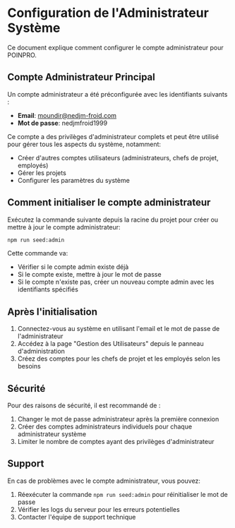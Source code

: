 # Configuration de l'Administrateur Système

Ce document explique comment configurer le compte administrateur pour POINPRO.

## Compte Administrateur Principal

Un compte administrateur a été préconfigurée avec les identifiants suivants :

- **Email**: moundir@nedjm-froid.com
- **Mot de passe**: nedjmfroid1999

Ce compte a des privilèges d'administrateur complets et peut être utilisé pour gérer tous les aspects du système, notamment:
- Créer d'autres comptes utilisateurs (administrateurs, chefs de projet, employés)
- Gérer les projets
- Configurer les paramètres du système

## Comment initialiser le compte administrateur

Exécutez la commande suivante depuis la racine du projet pour créer ou mettre à jour le compte administrateur:

```bash
npm run seed:admin
```

Cette commande va:
- Vérifier si le compte admin existe déjà
- Si le compte existe, mettre à jour le mot de passe
- Si le compte n'existe pas, créer un nouveau compte admin avec les identifiants spécifiés

## Après l'initialisation

1. Connectez-vous au système en utilisant l'email et le mot de passe de l'administrateur
2. Accédez à la page "Gestion des Utilisateurs" depuis le panneau d'administration
3. Créez des comptes pour les chefs de projet et les employés selon les besoins

## Sécurité

Pour des raisons de sécurité, il est recommandé de :
1. Changer le mot de passe administrateur après la première connexion
2. Créer des comptes administrateurs individuels pour chaque administrateur système
3. Limiter le nombre de comptes ayant des privilèges d'administrateur

## Support

En cas de problèmes avec le compte administrateur, vous pouvez:
1. Réexécuter la commande `npm run seed:admin` pour réinitialiser le mot de passe
2. Vérifier les logs du serveur pour les erreurs potentielles
3. Contacter l'équipe de support technique 